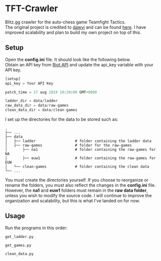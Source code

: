 # TFT-Crawler
Blitz.gg crawler for the auto-chess game Teamfight Tactics.<br/>
The original project is credited to [dawyi](https://github.com/dawyi/) and can be found [here](https://github.com/dawyi/TFT-Crawler).
I have improved scalability and plan to build my own project on top of this.

## Setup
Open the **config.ini** file. It should look like the following below.<br/>
Obtain an API key from [Riot API](https://developer.riotgames.com/) and update the api_key variable with your API key.

```python
[setup]
api_key = Your API Key

patch_time = 27 aug 2019 18:30:00 GMT+0000

ladder_dir = data/ladder
raw_data_dir = data/raw-games
clean_data_dir = data/clean-games
```
I set up the directories for the data to be stored such as:
```
.
├── ...
├── data
│   ├── ladder                  # folder containing the ladder data
│   ├── raw-games               # folder for the raw-games
│       ├── na1                 # folder containing the raw-games for NA
│       ├── euw1                # folder containing the raw-games for EUW
│   └── clean-games             # folder containing the clean data
└── ...
```
You must create the directories yourself. If you choose to reorganize or rename the folders, you must also reflect the changes in the **config.ini** file. However, the **na1** and **euw1** folders must remain in the **raw data folder**, unless you wish to modify the source code. I will continue to improve the organization and scalability, but this is what I've landed on for now.

## Usage
Run the programs in this order:
```
get_ladder.py
```
```
get_games.py
```
```
clean_data.py
```
